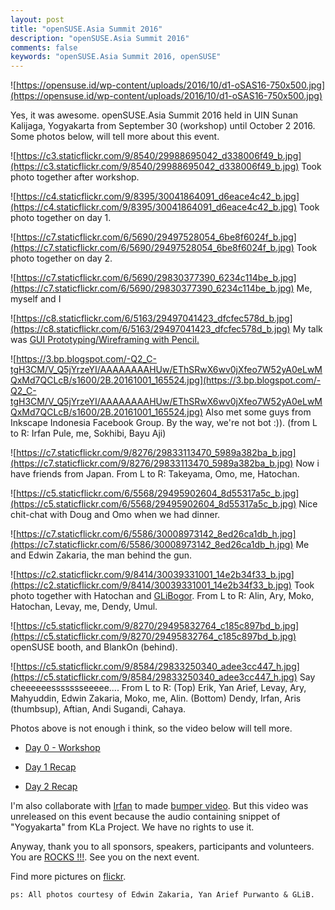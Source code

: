 ```yaml
---
layout: post
title: "openSUSE.Asia Summit 2016"
description: "openSUSE.Asia Summit 2016"
comments: false
keywords: "openSUSE.Asia Summit 2016, openSUSE"
---
```


![https://opensuse.id/wp-content/uploads/2016/10/d1-oSAS16-750x500.jpg](https://opensuse.id/wp-content/uploads/2016/10/d1-oSAS16-750x500.jpg)

Yes, it was awesome. openSUSE.Asia Summit 2016 held in UIN Sunan Kalijaga, Yogyakarta from September 30 (workshop) until October 2 2016. Some photos below, will tell more about this event.

![https://c3.staticflickr.com/9/8540/29988695042_d338006f49_b.jpg](https://c3.staticflickr.com/9/8540/29988695042_d338006f49_b.jpg)
Took photo together after workshop.

![https://c4.staticflickr.com/9/8395/30041864091_d6eace4c42_b.jpg](https://c4.staticflickr.com/9/8395/30041864091_d6eace4c42_b.jpg)
Took photo together on day 1.

![https://c7.staticflickr.com/6/5690/29497528054_6be8f6024f_b.jpg](https://c7.staticflickr.com/6/5690/29497528054_6be8f6024f_b.jpg)
Took photo together on day 2.

![https://c7.staticflickr.com/6/5690/29830377390_6234c114be_b.jpg](https://c7.staticflickr.com/6/5690/29830377390_6234c114be_b.jpg)
Me, myself and I

![https://c8.staticflickr.com/6/5163/29497041423_dfcfec578d_b.jpg](https://c8.staticflickr.com/6/5163/29497041423_dfcfec578d_b.jpg)
My talk was [GUI Prototyping/Wireframing with Pencil.](www.slideshare.net/cho2marsmellow/gui-prototyping-wireframing-with-pencil)

![https://3.bp.blogspot.com/-Q2_C-tgH3CM/V_Q5jYrzeYI/AAAAAAAAHUw/EThSRwX6wv0jXfeo7W52yA0eLwMQxMd7QCLcB/s1600/2B.20161001_165524.jpg](https://3.bp.blogspot.com/-Q2_C-tgH3CM/V_Q5jYrzeYI/AAAAAAAAHUw/EThSRwX6wv0jXfeo7W52yA0eLwMQxMd7QCLcB/s1600/2B.20161001_165524.jpg)
Also met some guys from Inkscape Indonesia Facebook Group. By the way, we're not bot :)). (from L to R: Irfan Pule, me, Sokhibi, Bayu Aji)

![https://c7.staticflickr.com/9/8276/29833113470_5989a382ba_b.jpg](https://c7.staticflickr.com/9/8276/29833113470_5989a382ba_b.jpg)
Now i have friends from Japan. From L to R: Takeyama, Omo, me, Hatochan.

![https://c5.staticflickr.com/6/5568/29495902604_8d55317a5c_b.jpg](https://c5.staticflickr.com/6/5568/29495902604_8d55317a5c_b.jpg)
Nice chit-chat with Doug and Omo when we had dinner.

![https://c7.staticflickr.com/6/5586/30008973142_8ed26ca1db_h.jpg](https://c7.staticflickr.com/6/5586/30008973142_8ed26ca1db_h.jpg)
Me and Edwin Zakaria, the man behind the gun.

![https://c2.staticflickr.com/9/8414/30039331001_14e2b34f33_b.jpg](https://c2.staticflickr.com/9/8414/30039331001_14e2b34f33_b.jpg)
Took photo together with Hatochan and [GLiBogor](http://glibogor.or.id/). From L to R: Alin, Ary, Moko, Hatochan, Levay, me, Dendy, Umul.

![https://c5.staticflickr.com/9/8270/29495832764_c185c897bd_b.jpg](https://c5.staticflickr.com/9/8270/29495832764_c185c897bd_b.jpg)
openSUSE booth, and BlankOn (behind).

![https://c5.staticflickr.com/9/8584/29833250340_adee3cc447_h.jpg](https://c5.staticflickr.com/9/8584/29833250340_adee3cc447_h.jpg)
Say cheeeeeessssssseeeee....
From L to R: (Top) Erik, Yan Arief, Levay, Ary, Mahyuddin, Edwin Zakaria, Moko, me, Alin. (Bottom) Dendy, Irfan, Aris (thumbsup), Aftian, Andi Sugandi, Cahaya.

Photos above is not enough i think, so the video below will tell more.

* [Day 0 - Workshop](https://www.youtube.com/watch?v=A2WPP0_JRPY)

* [Day 1 Recap](https://www.youtube.com/watch?v=V6Jxq23w3go)

* [Day 2 Recap](https://www.youtube.com/watch?v=o1tNvUtSm_U)

I'm also collaborate with [Irfan](https://github.com/irfanpule/bumper-video-openSUSE/) to made [bumper video](https://www.youtube.com/watch?v=aZG4GsRJjdw). But this video was unreleased on this event because the audio containing snippet of "Yogyakarta" from KLa Project. We have no rights to use it.

Anyway, thank you to all sponsors, speakers, participants and volunteers. You are [ROCKS !!!](https://opensuse.id/2016/10/03/opensuse-asia-summit-2016-terima-kasih-semuanya-kalian-keren/). See you on the next event.

Find more pictures on  [flickr](https://www.flickr.com/photos/62877692@N00/sets/72157673603471490).

`ps: All photos courtesy of Edwin Zakaria, Yan Arief Purwanto & GLiB.`
